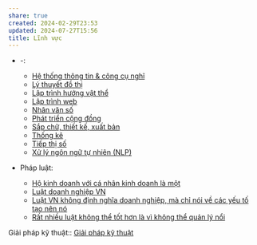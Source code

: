 ```yaml
---
share: true
created: 2024-02-29T23:53
updated: 2024-07-27T15:56
title: Lĩnh vực
---
```


- \-: 
    - [Hệ thống thông tin & công cụ nghĩ](./H%E1%BB%87%20th%E1%BB%91ng%20th%C3%B4ng%20tin%20&%20c%C3%B4ng%20c%E1%BB%A5%20ngh%C4%A9.md)
    - [Lý thuyết đồ thị](./L%C3%BD%20thuy%E1%BA%BFt%20%C4%91%E1%BB%93%20th%E1%BB%8B.md)
    - [Lập trình hướng vật thể](./L%E1%BA%ADp%20tr%C3%ACnh%20h%C6%B0%E1%BB%9Bng%20v%E1%BA%ADt%20th%E1%BB%83.md)
    - [Lập trình web](./L%E1%BA%ADp%20tr%C3%ACnh%20web.md)
    - [Nhân văn số](./Nh%C3%A2n%20v%C4%83n%20s%E1%BB%91.md)
    - [Phát triển cộng đồng](./Ph%C3%A1t%20tri%E1%BB%83n%20c%E1%BB%99ng%20%C4%91%E1%BB%93ng.md)
    - [Sắp chữ, thiết kế, xuất bản](./S%E1%BA%AFp%20ch%E1%BB%AF,%20thi%E1%BA%BFt%20k%E1%BA%BF,%20xu%E1%BA%A5t%20b%E1%BA%A3n.md)
    - [Thống kê](./Th%E1%BB%91ng%20k%C3%AA.md)
    - [Tiếp thị số](./Ti%E1%BA%BFp%20th%E1%BB%8B%20s%E1%BB%91.md)
    - [Xử lý ngôn ngữ tự nhiên (NLP)](./X%E1%BB%AD%20l%C3%BD%20ng%C3%B4n%20ng%E1%BB%AF%20t%E1%BB%B1%20nhi%C3%AAn%20(NLP).md)

- Pháp luật: 
    - [Hộ kinh doanh với cá nhân kinh doanh là một](./Ph%C3%A1p%20lu%E1%BA%ADt/H%E1%BB%99%20kinh%20doanh%20v%E1%BB%9Bi%20c%C3%A1%20nh%C3%A2n%20kinh%20doanh%20l%C3%A0%20m%E1%BB%99t.md)
    - [Luật doanh nghiệp VN](./Ph%C3%A1p%20lu%E1%BA%ADt/Lu%E1%BA%ADt%20doanh%20nghi%E1%BB%87p%20VN.md)
    - [Luật VN không định nghĩa doanh nghiệp, mà chỉ nói về các yếu tố tạo nên nó](./Ph%C3%A1p%20lu%E1%BA%ADt/Lu%E1%BA%ADt%20VN%20kh%C3%B4ng%20%C4%91%E1%BB%8Bnh%20ngh%C4%A9a%20doanh%20nghi%E1%BB%87p,%20m%C3%A0%20ch%E1%BB%89%20n%C3%B3i%20v%E1%BB%81%20c%C3%A1c%20y%E1%BA%BFu%20t%E1%BB%91%20t%E1%BA%A1o%20n%C3%AAn%20n%C3%B3.md)
    - [Rất nhiều luật không thể tốt hơn là vì không thể quản lý nổi](./Ph%C3%A1p%20lu%E1%BA%ADt/R%E1%BA%A5t%20nhi%E1%BB%81u%20lu%E1%BA%ADt%20kh%C3%B4ng%20th%E1%BB%83%20t%E1%BB%91t%20h%C6%A1n%20l%C3%A0%20v%C3%AC%20kh%C3%B4ng%20th%E1%BB%83%20qu%E1%BA%A3n%20l%C3%BD%20n%E1%BB%95i.md)


Giải pháp kỹ thuật:: [Giải pháp kỹ thuật](../Gi%E1%BA%A3i%20ph%C3%A1p%20k%E1%BB%B9%20thu%E1%BA%ADt/index.md)